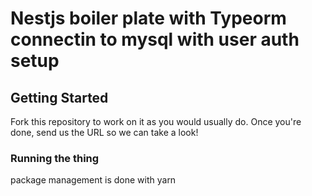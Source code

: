 # Nestjs boiler plate with Typeorm connectin to mysql with user auth setup

## Getting Started

Fork this repository to work on it as you would usually do. Once you're done, send us the URL so we can take a look!

### Running the thing

package management is done with yarn
